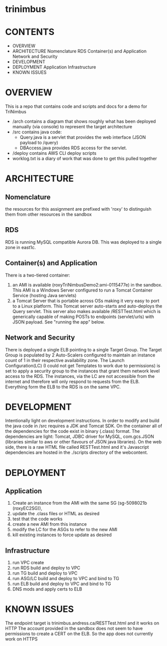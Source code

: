 # trinimbus

CONTENTS
==========
- OVERVIEW
- ARCHITECTURE
    Nomenclature
    RDS
    Container(s) and Application
    Network and Security
- DEVELOPMENT
- DEPLOYMENT
    Application
    Infrastructure
- KNOWN ISSUES

OVERVIEW
===========
This is a repo that contains code and scripts and docs for a demo for TriNimbus

- /arch contains a diagram that shows roughly what has been deployed manually (via console) to represent the target architecture
- /src contains java code:
    - Query.java is a servlet that provides the web interface (JSON payload to /query)
    - DBAccess.java provides RDS access for the servlet.
- /deploy contains AWS CLI deploy scripts
- worklog.txt is a diary of work that was done to get this pulled together


ARCHITECTURE
=============
Nomenclature
-------------
the resources for this assignment are prefixed with 'roxy' to distinguish them from other resources in the sandbox

RDS
----
RDS is running MySQL compatible Aurora DB.  This was deployed to a single zone in east1c.

Container(s) and Application
------------------
There is a two-tiered container:
1) an AMI is available (roxyTriNimbusDemo2:ami-0115477e) in the sandbox.  This AMI is a Windows Server configured to run a Tomcat Container Service (hosting Java servlets)
2) a Tomcat Server that is portable across OSs making it very easy to port to a Linux platform.  This Tomcat server auto-starts and auto-deploys the Query servlet.  This server also makes available /RESTTest.html which is generically capable of making POSTs to endpoints (servlet/urls) with JSON payload. See "running the app" below.

Network and Security
-----------------------
There is deployed a single ELB pointing to a single Target Group.  The Target Group is populated by 2 Auto-Scalers configured to maintain an instance count of 1 in their respective availability zone. The Launch Configuration(LC) (I could not get Templates to work due to permissions) is set to apply a security group to the instances that grant them network level access to the RDS.  The instances, via the LC are not accessible from the internet and therefore will only respond to requests from the ELB.  Everything form the ELB to the RDS is on the same VPC.

DEVELOPMENT
===========
Intentionally light on development instructions.  In order to modify and build the java code in /src requires a JDK and Tomcat SDK.  On the container all of the dependencies for the code exist in binary (.class) format.  The dependencies are light: Tomcat, JDBC driver for MySQL, com.gcs.JSON (libraries similar to aws or other flavours of JSON java libraries).  On the web side, there is a raw HTML file called RESTTest.html and it's Javascript dependencies are hosted in the ./scripts directory of the webcontent.

DEPLOYMENT
===============================
Application
------------
1) Create an instance from the AMI with the same SG (sg-5098021b (roxyEC2SG)),
2) update the .class files or HTML as desired
3) test that the code works
4) create a new AMI from this instance
5) modify the LC for the ASGs to refer to the new AMI
6) kill existing instances to force update as desired

Infrastructure
--------------
1) run VPC create
2) run RDS build and deploy to VPC
3) run TG build and deploy to VPC
4) run ASG/LC build and deploy to VPC and bind to TG
5) run ELB build and deploy to VPC and bind to TG
6) DNS mods and apply certs to ELB


KNOWN ISSUES
=============
The endpoint target is trinimbus.andress.ca/RESTTest.html and it works on HTTP
The account provided in the sandbox does not seem to have permissions to create a CERT on the ELB.
So the app does not currently work on HTTPS